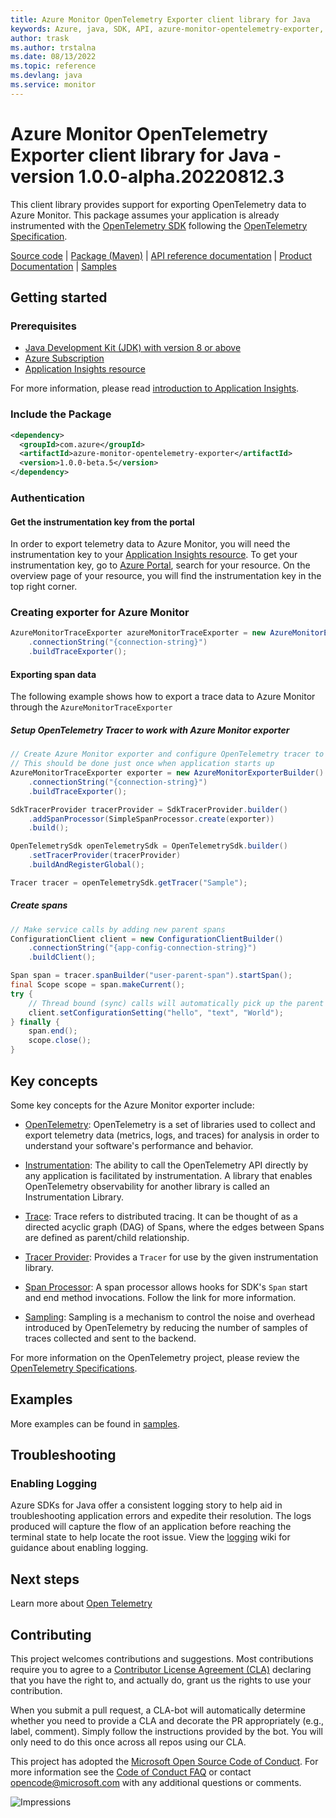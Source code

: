 ```yaml
---
title: Azure Monitor OpenTelemetry Exporter client library for Java
keywords: Azure, java, SDK, API, azure-monitor-opentelemetry-exporter, monitor
author: trask
ms.author: trstalna
ms.date: 08/13/2022
ms.topic: reference
ms.devlang: java
ms.service: monitor
---
```

# Azure Monitor OpenTelemetry Exporter client library for Java - version 1.0.0-alpha.20220812.3 


This client library provides support for exporting OpenTelemetry data to Azure Monitor. This package assumes your
 application is already instrumented with the [OpenTelemetry SDK][opentelemetry_sdk] following the [OpenTelemetry
 Specification][opentelemetry_specification].
  
[Source code][source_code] | [Package (Maven)][package_mvn] | [API reference documentation][api_reference_doc] | [Product Documentation][product_documentation] | [Samples][sample_readme]

## Getting started

### Prerequisites

- [Java Development Kit (JDK) with version 8 or above][jdk]
- [Azure Subscription][azure_subscription]
- [Application Insights resource][application_insights_resource]

For more information, please read [introduction to Application Insights][application_insights_intro].

### Include the Package

[//]: # ({x-version-update-start;com.azure:azure-monitor-opentelemetry-exporter;current})
```xml
<dependency>
  <groupId>com.azure</groupId>
  <artifactId>azure-monitor-opentelemetry-exporter</artifactId>
  <version>1.0.0-beta.5</version>
</dependency>
```
[//]: # ({x-version-update-end})

### Authentication

#### Get the instrumentation key from the portal

In order to export telemetry data to Azure Monitor, you will need the instrumentation key to your [Application
 Insights resource][application_insights_resource]. To get your instrumentation key, go to [Azure Portal][azure_portal], 
search for your resource. On the overview page of your resource, you will find the instrumentation key in the top
right corner.

### Creating exporter for Azure Monitor
```java readme-sample-createExporter
AzureMonitorTraceExporter azureMonitorTraceExporter = new AzureMonitorExporterBuilder()
    .connectionString("{connection-string}")
    .buildTraceExporter();
```

#### Exporting span data

The following example shows how to export a trace data to Azure Monitor through the
 `AzureMonitorTraceExporter`

##### Setup OpenTelemetry Tracer to work with Azure Monitor exporter
```java readme-sample-setupExporter
// Create Azure Monitor exporter and configure OpenTelemetry tracer to use this exporter
// This should be done just once when application starts up
AzureMonitorTraceExporter exporter = new AzureMonitorExporterBuilder()
    .connectionString("{connection-string}")
    .buildTraceExporter();

SdkTracerProvider tracerProvider = SdkTracerProvider.builder()
    .addSpanProcessor(SimpleSpanProcessor.create(exporter))
    .build();

OpenTelemetrySdk openTelemetrySdk = OpenTelemetrySdk.builder()
    .setTracerProvider(tracerProvider)
    .buildAndRegisterGlobal();

Tracer tracer = openTelemetrySdk.getTracer("Sample");
```

##### Create spans

```java readme-sample-createSpans
// Make service calls by adding new parent spans
ConfigurationClient client = new ConfigurationClientBuilder()
    .connectionString("{app-config-connection-string}")
    .buildClient();

Span span = tracer.spanBuilder("user-parent-span").startSpan();
final Scope scope = span.makeCurrent();
try {
    // Thread bound (sync) calls will automatically pick up the parent span and you don't need to pass it explicitly.
    client.setConfigurationSetting("hello", "text", "World");
} finally {
    span.end();
    scope.close();
}
```

## Key concepts

Some key concepts for the Azure Monitor exporter include:

* [OpenTelemetry][opentelemetry_spec]: OpenTelemetry is a set of libraries used to collect and export telemetry data
 (metrics, logs, and traces) for analysis in order to understand your software's performance and behavior.

* [Instrumentation][instrumentation_library]: The ability to call the OpenTelemetry API directly by any application is
 facilitated by instrumentation. A library that enables OpenTelemetry observability for another library is called an Instrumentation Library.

* [Trace][trace_concept]: Trace refers to distributed tracing. It can be thought of as a directed acyclic graph (DAG) of Spans, where the edges between Spans are defined as parent/child relationship.

* [Tracer Provider][tracer_provider]: Provides a `Tracer` for use by the given instrumentation library.

* [Span Processor][span_processor]: A span processor allows hooks for SDK's `Span` start and end method invocations. Follow the link for more information.

* [Sampling][sampler_ref]: Sampling is a mechanism to control the noise and overhead introduced by OpenTelemetry by reducing the number of samples of traces collected and sent to the backend.

For more information on the OpenTelemetry project, please review the [OpenTelemetry Specifications][opentelemetry_specification].

## Examples

More examples can be found in [samples][samples_code].

## Troubleshooting

### Enabling Logging

Azure SDKs for Java offer a consistent logging story to help aid in troubleshooting application errors and expedite
their resolution. The logs produced will capture the flow of an application before reaching the terminal state to help
locate the root issue. View the [logging][logging] wiki for guidance about enabling logging.

## Next steps
Learn more about [Open Telemetry][opentelemetry_io]

## Contributing

This project welcomes contributions and suggestions. Most contributions require you to agree to a
[Contributor License Agreement (CLA)][cla] declaring that you have the right to, and actually do, grant us the rights
to use your contribution.

When you submit a pull request, a CLA-bot will automatically determine whether you need to provide a CLA and decorate
the PR appropriately (e.g., label, comment). Simply follow the instructions provided by the bot. You will only need to
do this once across all repos using our CLA.

This project has adopted the [Microsoft Open Source Code of Conduct][coc]. For more information see the
[Code of Conduct FAQ][coc_faq] or contact [opencode@microsoft.com][coc_contact] with any additional questions or comments.

<!-- LINKS -->
[jdk]: /java/azure/jdk/?view=azure-java-stable
[samples]: https://github.com/Azure/azure-sdk-for-java/blob/main/sdk/monitor
[source_code]: https://github.com/Azure/azure-sdk-for-java/blob/main/sdk/monitor
[azure_subscription]: https://azure.microsoft.com/free/
[api_reference_doc]: /azure/azure-monitor/overview
[package_mvn]: https://mvnrepository.com/artifact/com.azure/opentelemetry-exporters-azuremonitor
[product_documentation]: /azure/azure-monitor/overview
[azure_cli]: /cli/azure
[azure_portal]: https://portal.azure.com
[azure_identity]: https://github.com/Azure/azure-sdk-for-java/tree/main/sdk/identity/azure-identity
[DefaultAzureCredential]: https://github.com/Azure/azure-sdk-for-java/blob/main/sdk/identity/azure-identity/README.md#defaultazurecredential
[custom_subdomain]: /azure/cognitive-services/authentication#create-a-resource-with-a-custom-subdomain
[logging]: https://github.com/Azure/azure-sdk-for-java/wiki/Logging-with-Azure-SDK
[opentelemetry_sdk]: https://github.com/open-telemetry/opentelemetry-java/blob/master/QUICKSTART.md
[opentelemetry_specification]: https://github.com/open-telemetry/opentelemetry-specification
[application_insights_resource]: /azure/azure-monitor/app/create-new-resource
[application_insights_intro]: /azure/azure-monitor/app/app-insights-overview
[azure_portal]: https://ms.portal.azure.com/#blade/HubsExtension/BrowseResource/resourceType/microsoft.insights%2Fcomponents
[opentelemetry_io]: https://opentelemetry.io/ 
[span_data]: https://opentelemetry.lightstep.com/spans
[sample_readme]: https://github.com/Azure/azure-sdk-for-java/blob/main/sdk/monitor
[opentelemetry_spec]: https://opentelemetry.io/
[instrumentation_library]: https://github.com/open-telemetry/opentelemetry-specification/blob/master/specification/overview.md#instrumentation-libraries
[tracer_provider]: https://github.com/open-telemetry/opentelemetry-specification/blob/master/specification/trace/sdk.md#tracer-provider
[span_processor]: https://github.com/open-telemetry/opentelemetry-specification/blob/master/specification/trace/sdk.md#span-processor
[sampler_ref]: https://github.com/open-telemetry/opentelemetry-specification/blob/master/specification/trace/sdk.md#sampling
[trace_concept]: https://github.com/open-telemetry/opentelemetry-specification/blob/master/specification/overview.md#trace
[samples_code]: https://github.com/Azure/azure-sdk-for-java/tree/main/sdk/monitor/azure-monitor-opentelemetry-exporter/src/samples
[cla]: https://cla.microsoft.com
[coc]: https://opensource.microsoft.com/codeofconduct/
[coc_faq]: https://opensource.microsoft.com/codeofconduct/faq/
[coc_contact]: mailto:opencode@microsoft.com
![Impressions](https://azure-sdk-impressions.azurewebsites.net/api/impressions/azure-sdk-for-java%2Fsdk%monitor%2Fazure-monitor-opentelemetry-exporter%2FREADME.png)

